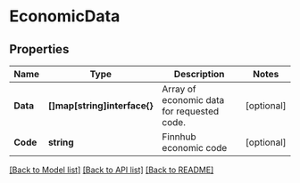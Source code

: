 # EconomicData

## Properties

Name | Type | Description | Notes
------------ | ------------- | ------------- | -------------
**Data** | **[]map[string]interface{}** | Array of economic data for requested code. | [optional] 
**Code** | **string** | Finnhub economic code | [optional] 

[[Back to Model list]](../README.md#documentation-for-models) [[Back to API list]](../README.md#documentation-for-api-endpoints) [[Back to README]](../README.md)


